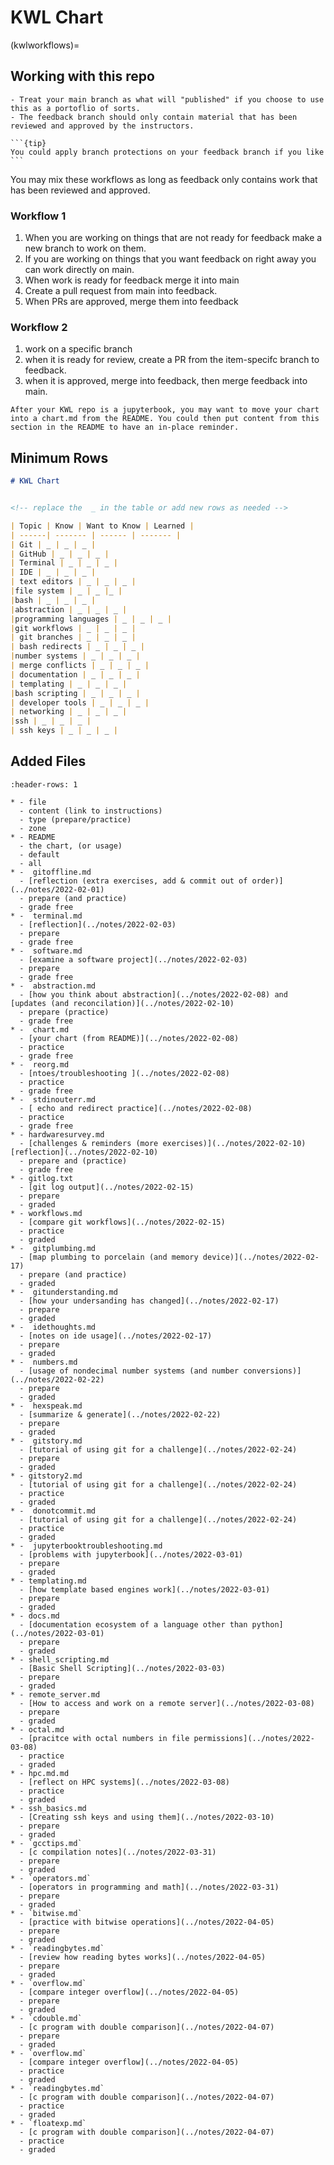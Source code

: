 # KWL Chart


<!-- ```{important}
This is not currently complete but will contain a listing with links to recommendations
``` -->

(kwlworkflows)=
## Working with this repo

```{important}
- Treat your main branch as what will "published" if you choose to use this as a portoflio of sorts.  
- The feedback branch should only contain material that has been reviewed and approved by the instructors.
```

````{margin}
```{tip}
You could apply branch protections on your feedback branch if you like
```
````

You may mix these workflows as long as feedback only contains work that has been reviewed and approved.

### Workflow 1

1. When you are working on things that are not ready for feedback make a
new branch to work on them.  
1. If you are working on things that you want feedback on right away you can work directly on main.
1. When work is ready for feedback merge it into main
1. Create a pull request from main into feedback.
1. When PRs are approved, merge them into feedback

### Workflow 2

1. work on a specific branch
1. when it is ready for review, create a PR from the item-specifc branch to feedback.
1. when it is approved, merge into feedback, then merge feedback into main.


```{tip}
After your KWL repo is a jupyterbook, you may want to move your chart into a chart.md from the README. You could then put content from this section in the README to have an in-place reminder.
```


## Minimum Rows




```Markdown
# KWL Chart


<!-- replace the  _ in the table or add new rows as needed -->

| Topic | Know | Want to Know | Learned |
| ------| ------- | ------ | ------- |
| Git | _ | _ | _ |
| GitHub | _ | _ | _ |
| Terminal | _ | _ | _ |
| IDE | _ | _ | _ |
| text editors | _ | _ | _ |
|file system | _ | _ |_ |
|bash | _ | _ | _ |
|abstraction | _ | _ | _ |
|programming languages | _ | _ | _ |
|git workflows | _ | _ | _ |
| git branches | _ | _ | _ |
| bash redirects | _ | _ | _ |
|number systems | _ | _ | _ |
| merge conflicts | _ | _ | _ |
| documentation | _ | _ | _ |
| templating | _ | _ | _ |
|bash scripting | _ | _ | _ |
| developer tools | _ | _ | _ |
| networking | _ | _ | _ |
|ssh | _ | _ | _ |
| ssh keys | _ | _ | _ |
```



## Added Files

```{list-table}
:header-rows: 1

* - file
  - content (link to instructions)
  - type (prepare/practice)
  - zone
* - README
  - the chart, (or usage)
  - default
  - all
* -  gitoffline.md
  - [reflection (extra exercises, add & commit out of order)](../notes/2022-02-01)
  - prepare (and practice)
  - grade free
* -  terminal.md
  - [reflection](../notes/2022-02-03)
  - prepare
  - grade free
* -  software.md
  - [examine a software project](../notes/2022-02-03)
  - prepare
  - grade free
* -  abstraction.md
  - [how you think about abstraction](../notes/2022-02-08) and [updates (and reconcilation)](../notes/2022-02-10)
  - prepare (practice)
  - grade free
* -  chart.md
  - [your chart (from README)](../notes/2022-02-08)
  - practice
  - grade free
* -  reorg.md
  - [ntoes/troubleshooting ](../notes/2022-02-08)
  - practice
  - grade free  
* -  stdinouterr.md
  - [ echo and redirect practice](../notes/2022-02-08)
  - practice
  - grade free  
* - hardwaresurvey.md
  - [challenges & reminders (more exercises)](../notes/2022-02-10) [reflection](../notes/2022-02-10)
  - prepare and (practice)
  - grade free
* - gitlog.txt
  - [git log output](../notes/2022-02-15)
  - prepare
  - graded
* - workflows.md
  - [compare git workflows](../notes/2022-02-15)
  - practice
  - graded
* -  gitplumbing.md
  - [map plumbing to porcelain (and memory device)](../notes/2022-02-17)
  - prepare (and practice)
  - graded
* -  gitunderstanding.md
  - [how your undersanding has changed](../notes/2022-02-17)
  - prepare
  - graded
* -  idethoughts.md
  - [notes on ide usage](../notes/2022-02-17)
  - prepare
  - graded
* -  numbers.md
  - [usage of nondecimal number systems (and number conversions)](../notes/2022-02-22)
  - prepare
  - graded
* -  hexspeak.md
  - [summarize & generate](../notes/2022-02-22)
  - prepare
  - graded
* -  gitstory.md
  - [tutorial of using git for a challenge](../notes/2022-02-24)
  - prepare
  - graded
* - gitstory2.md
  - [tutorial of using git for a challenge](../notes/2022-02-24)
  - practice
  - graded
* -  donotcommit.md
  - [tutorial of using git for a challenge](../notes/2022-02-24)
  - practice
  - graded
* -  jupyterbooktroubleshooting.md
  - [problems with jupyterbook](../notes/2022-03-01)
  - prepare
  - graded
* - templating.md
  - [how template based engines work](../notes/2022-03-01)
  - prepare
  - graded
* - docs.md
  - [documentation ecosystem of a language other than python](../notes/2022-03-01)
  - prepare
  - graded
* - shell_scripting.md
  - [Basic Shell Scripting](../notes/2022-03-03)
  - prepare
  - graded
* - remote_server.md
  - [How to access and work on a remote server](../notes/2022-03-08)
  - prepare
  - graded
* - octal.md
  - [pracitce with octal numbers in file permissions](../notes/2022-03-08)
  - practice
  - graded
* - hpc.md.md
  - [reflect on HPC systems](../notes/2022-03-08)
  - practice
  - graded
* - ssh_basics.md
  - [Creating ssh keys and using them](../notes/2022-03-10)
  - prepare
  - graded
* - `gcctips.md`
  - [c compilation notes](../notes/2022-03-31)
  - prepare
  - graded
* - `operators.md`
  - [operators in programming and math](../notes/2022-03-31)
  - prepare
  - graded
* - `bitwise.md`
  - [practice with bitwise operations](../notes/2022-04-05)
  - prepare
  - graded
* - `readingbytes.md`
  - [review how reading bytes works](../notes/2022-04-05)
  - prepare
  - graded
* - `overflow.md`
  - [compare integer overflow](../notes/2022-04-05)
  - prepare
  - graded
* - `cdouble.md`
  - [c program with double comparison](../notes/2022-04-07)
  - prepare
  - graded
* - `overflow.md`
  - [compare integer overflow](../notes/2022-04-05)
  - practice
  - graded
* - `readingbytes.md`
  - [c program with double comparison](../notes/2022-04-07)
  - practice
  - graded
* - `floatexp.md`
  - [c program with double comparison](../notes/2022-04-07)
  - practice
  - graded
```
